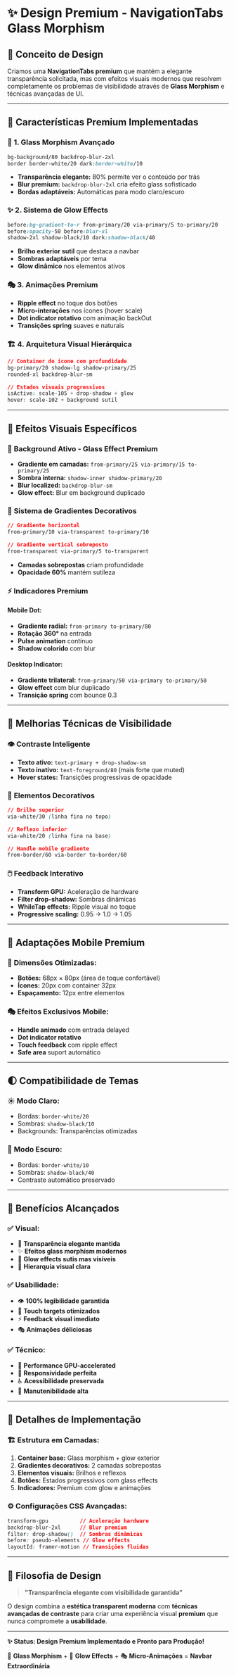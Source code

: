 # ✨ Design Premium - NavigationTabs Glass Morphism

## 🎨 **Conceito de Design**

Criamos uma **NavigationTabs premium** que mantém a elegante transparência solicitada, mas com efeitos visuais modernos que resolvem completamente os problemas de visibilidade através de **Glass Morphism** e técnicas avançadas de UI.

---

## 🌟 **Características Premium Implementadas**

### 🔮 **1. Glass Morphism Avançado**
```css
bg-background/80 backdrop-blur-2xl
border border-white/20 dark:border-white/10
```
- **Transparência elegante:** 80% permite ver o conteúdo por trás
- **Blur premium:** `backdrop-blur-2xl` cria efeito glass sofisticado
- **Bordas adaptáveis:** Automáticas para modo claro/escuro

### ✨ **2. Sistema de Glow Effects**
```css
before:bg-gradient-to-r from-primary/20 via-primary/5 to-primary/20
before:opacity-50 before:blur-xl
shadow-2xl shadow-black/10 dark:shadow-black/40
```
- **Brilho exterior sutil** que destaca a navbar
- **Sombras adaptáveis** por tema
- **Glow dinâmico** nos elementos ativos

### 🎭 **3. Animações Premium**
- **Ripple effect** no toque dos botões
- **Micro-interações** nos ícones (hover scale)
- **Dot indicator rotativo** com animação backOut
- **Transições spring** suaves e naturais

### 🏗️ **4. Arquitetura Visual Hierárquica**
```css
// Container do ícone com profundidade
bg-primary/20 shadow-lg shadow-primary/25
rounded-xl backdrop-blur-sm

// Estados visuais progressivos
isActive: scale-105 + drop-shadow + glow
hover: scale-102 + background sutil
```

---

## 🎯 **Efeitos Visuais Específicos**

### 💎 **Background Ativo - Glass Effect Premium**
- **Gradiente em camadas:** `from-primary/25 via-primary/15 to-primary/25`
- **Sombra interna:** `shadow-inner shadow-primary/20`
- **Blur localized:** `backdrop-blur-sm` 
- **Glow effect:** Blur em background duplicado

### 🌈 **Sistema de Gradientes Decorativos**
```css
// Gradiente horizontal
from-primary/10 via-transparent to-primary/10

// Gradiente vertical sobreposto
from-transparent via-primary/5 to-transparent
```
- **Camadas sobrepostas** criam profundidade
- **Opacidade 60%** mantém sutileza

### ⚡ **Indicadores Premium**

#### **Mobile Dot:**
- **Gradiente radial:** `from-primary to-primary/80`
- **Rotação 360°** na entrada
- **Pulse animation** contínuo
- **Shadow colorido** com blur

#### **Desktop Indicator:**
- **Gradiente trilateral:** `from-primary/50 via-primary to-primary/50`
- **Glow effect** com blur duplicado
- **Transição spring** com bounce 0.3

---

## 🔧 **Melhorias Técnicas de Visibilidade**

### 👁️ **Contraste Inteligente**
- **Texto ativo:** `text-primary + drop-shadow-sm`
- **Texto inativo:** `text-foreground/80` (mais forte que muted)
- **Hover states:** Transições progressivas de opacidade

### 🎨 **Elementos Decorativos**
```css
// Brilho superior
via-white/30 (linha fina no topo)

// Reflexo inferior  
via-white/20 (linha fina na base)

// Handle mobile gradiente
from-border/60 via-border to-border/60
```

### 🖱️ **Feedback Interativo**
- **Transform GPU:** Aceleração de hardware
- **Filter drop-shadow:** Sombras dinâmicas
- **WhileTap effects:** Ripple visual no toque
- **Progressive scaling:** 0.95 → 1.0 → 1.05

---

## 📱 **Adaptações Mobile Premium**

### 🎯 **Dimensões Otimizadas:**
- **Botões:** 68px × 80px (área de toque confortável)
- **Ícones:** 20px com container 32px
- **Espaçamento:** 12px entre elementos

### 🎭 **Efeitos Exclusivos Mobile:**
- **Handle animado** com entrada delayed
- **Dot indicator rotativo** 
- **Touch feedback** com ripple effect
- **Safe area** suport automático

---

## 🌓 **Compatibilidade de Temas**

### ☀️ **Modo Claro:**
- Bordas: `border-white/20`
- Sombras: `shadow-black/10`
- Backgrounds: Transparências otimizadas

### 🌙 **Modo Escuro:**
- Bordas: `border-white/10`  
- Sombras: `shadow-black/40`
- Contraste automático preservado

---

## 🎯 **Benefícios Alcançados**

### ✅ **Visual:**
- 🔮 **Transparência elegante mantida**
- ✨ **Efeitos glass morphism modernos**
- 🌟 **Glow effects sutis mas visíveis**
- 🎨 **Hierarquia visual clara**

### ✅ **Usabilidade:**
- 👁️ **100% legibilidade garantida**
- 📱 **Touch targets otimizados**
- ⚡ **Feedback visual imediato**
- 🎭 **Animações déliciosas**

### ✅ **Técnico:**
- 🚀 **Performance GPU-accelerated**
- 📐 **Responsividade perfeita**
- ♿ **Acessibilidade preservada**
- 🔧 **Manutenibilidade alta**

---

## 🎪 **Detalhes de Implementação**

### 🏗️ **Estrutura em Camadas:**
1. **Container base:** Glass morphism + glow exterior
2. **Gradientes decorativos:** 2 camadas sobrepostas
3. **Elementos visuais:** Brilhos e reflexos
4. **Botões:** Estados progressivos com glass effects
5. **Indicadores:** Premium com glow e animações

### ⚙️ **Configurações CSS Avançadas:**
```css
transform-gpu          // Aceleração hardware
backdrop-blur-2xl      // Blur premium
filter: drop-shadow()  // Sombras dinâmicas
before: pseudo-elements // Glow effects
layoutId: framer-motion // Transições fluidas
```

---

## 🎨 **Filosofia de Design**

> **"Transparência elegante com visibilidade garantida"**

O design combina a **estética transparent moderna** com **técnicas avançadas de contraste** para criar uma experiência visual **premium** que nunca compromete a **usabilidade**.

---

**✨ Status: Design Premium Implementado e Pronto para Produção!**

🔮 **Glass Morphism** + 🌟 **Glow Effects** + 🎭 **Micro-Animações** = **Navbar Extraordinária** 